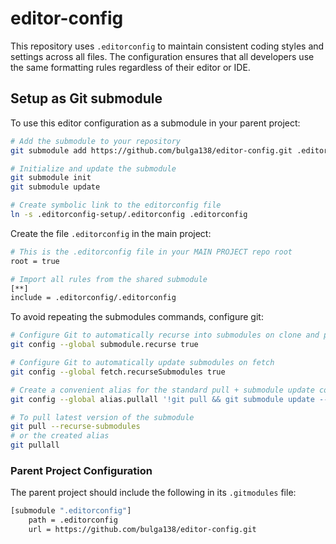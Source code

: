 # editor-config

This repository uses `.editorconfig` to maintain consistent coding styles and settings across all files. The configuration ensures that all developers use the same formatting rules regardless of their editor or IDE.

## Setup as Git submodule

To use this editor configuration as a submodule in your parent project:
```bash
# Add the submodule to your repository
git submodule add https://github.com/bulga138/editor-config.git .editorconfig

# Initialize and update the submodule
git submodule init
git submodule update

# Create symbolic link to the editorconfig file
ln -s .editorconfig-setup/.editorconfig .editorconfig
```

Create the file `.editorconfig` in the main project:
```bash
# This is the .editorconfig file in your MAIN PROJECT repo root
root = true

# Import all rules from the shared submodule
[**]
include = .editorconfig/.editorconfig
```

To avoid repeating the submodules commands, configure git:
```bash
# Configure Git to automatically recurse into submodules on clone and pull
git config --global submodule.recurse true

# Configure Git to automatically update submodules on fetch
git config --global fetch.recurseSubmodules true

# Create a convenient alias for the standard pull + submodule update command
git config --global alias.pullall '!git pull && git submodule update --init --recursive'

# To pull latest version of the submodule
git pull --recurse-submodules
# or the created alias
git pullall
```

### Parent Project Configuration

The parent project should include the following in its `.gitmodules` file:

```bash
[submodule ".editorconfig"]
    path = .editorconfig
    url = https://github.com/bulga138/editor-config.git
```

